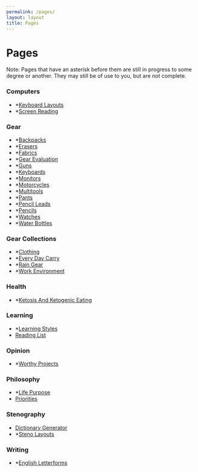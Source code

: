 ```yaml
---
permalink: /pages/
layout: layout
title: Pages
---
```


<h1 class="center"> Pages </h1>

Note: Pages that have an asterisk before them are still in progress to some degree or another. They may still be of use to you, but are not complete.

### Computers

- \*[Keyboard Layouts](https://steventammen.com/keyboard-layouts/)
- \*[Screen Reading](https://steventammen.com/screen-reading/)

### Gear

- \*[Backpacks](https://steventammen.com/backpacks/)
- \*[Erasers](https://steventammen.com/erasers/)
- \*[Fabrics](https://steventammen.com/fabrics/)
- \*[Gear Evaluation](https://steventammen.com/gear-evaluation/)
- \*[Guns](https://steventammen.com/guns/)
- \*[Keyboards](https://steventammen.com/keyboards/)
- \*[Monitors](https://steventammen.com/monitors/)
- \*[Motorcycles](https://steventammen.com/motorcycles/)
- \*[Multitools](https://steventammen.com/multitools/)
- \*[Pants](https://steventammen.com/pants/)
- \*[Pencil Leads](https://steventammen.com/pencil-leads/)
- \*[Pencils](https://steventammen.com/pencils/)
- \*[Watches](https://steventammen.com/watches/)
- \*[Water Bottles](https://steventammen.com/water-bottles/)


### Gear Collections

- \*[Clothing](https://steventammen.com/clothing/)
- \*[Every Day Carry](https://steventammen.com/every-day-carry/)
- \*[Rain Gear](https://steventammen.com/rain-gear/)
- \*[Work Environment](https://steventammen.com/work-environment/)

### Health

- \*[Ketosis And Ketogenic Eating](https://steventammen.com/keto/)

### Learning

- \*[Learning Styles](https://steventammen.com/learning-styles/)
- [Reading List](https://steventammen.com/reading-list)

### Opinion

- \*[Worthy Projects](https://steventammen.com/worthy-projects/)

### Philosophy

- \*[Life Purpose](https://steventammen.com/life-purpose/)
- [Priorities](https://steventammen.com/priorities/)

### Stenography

- [Dictionary Generator](https://steventammen.com/dictionary-generator/)
- \*[Steno Layouts](https://steventammen.com/steno-layouts/)

### Writing

- \*[English Letterforms](https://steventammen.com/english-letterforms/)
